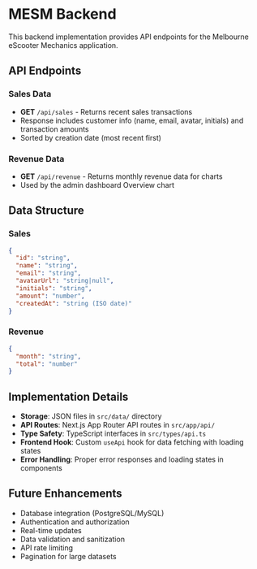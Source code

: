 # MESM Backend

This backend implementation provides API endpoints for the Melbourne eScooter Mechanics application.

## API Endpoints

### Sales Data
- **GET** `/api/sales` - Returns recent sales transactions
- Response includes customer info (name, email, avatar, initials) and transaction amounts
- Sorted by creation date (most recent first)

### Revenue Data  
- **GET** `/api/revenue` - Returns monthly revenue data for charts
- Used by the admin dashboard Overview chart

## Data Structure

### Sales
```json
{
  "id": "string",
  "name": "string", 
  "email": "string",
  "avatarUrl": "string|null",
  "initials": "string",
  "amount": "number",
  "createdAt": "string (ISO date)"
}
```

### Revenue
```json
{
  "month": "string",
  "total": "number"
}
```

## Implementation Details

- **Storage**: JSON files in `src/data/` directory
- **API Routes**: Next.js App Router API routes in `src/app/api/`
- **Type Safety**: TypeScript interfaces in `src/types/api.ts`
- **Frontend Hook**: Custom `useApi` hook for data fetching with loading states
- **Error Handling**: Proper error responses and loading states in components

## Future Enhancements

- Database integration (PostgreSQL/MySQL)
- Authentication and authorization
- Real-time updates
- Data validation and sanitization
- API rate limiting
- Pagination for large datasets